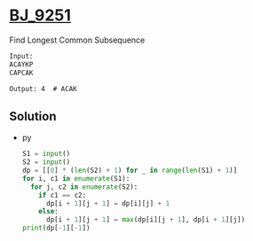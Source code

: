 # [BJ_9251](https://acmicpc.net/problem/9251)

Find Longest Common Subsequence

```txt
Input:
ACAYKP
CAPCAK

Output: 4  # ACAK
```

## Solution

* py

  ```py
  S1 = input()
  S2 = input()
  dp = [[0] * (len(S2) + 1) for _ in range(len(S1) + 1)]
  for i, c1 in enumerate(S1):
    for j, c2 in enumerate(S2):
      if c1 == c2:
        dp[i + 1][j + 1] = dp[i][j] + 1
      else:
        dp[i + 1][j + 1] = max(dp[i][j + 1], dp[i + 1][j])
  print(dp[-1][-1])
  ```
